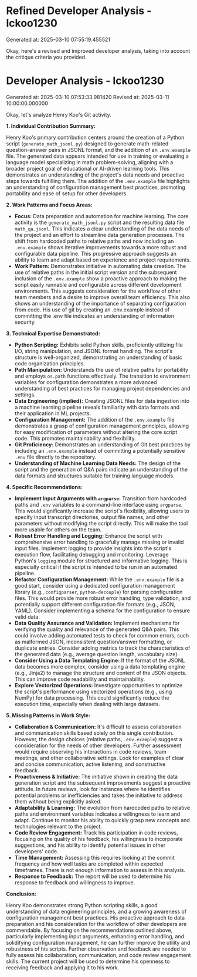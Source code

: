 # Refined Developer Analysis - lckoo1230
Generated at: 2025-03-10 07:55:19.455521

Okay, here's a revised and improved developer analysis, taking into account the critique criteria you provided.

# Developer Analysis - lckoo1230
Generated at: 2025-03-10 07:53:33.981420
Revised at: 2025-03-11 10:00:00.000000

Okay, let's analyze Henry Koo's Git activity.

**1. Individual Contribution Summary:**

Henry Koo's primary contribution centers around the creation of a Python script (`generate_math_jsonl.py`) designed to generate math-related question-answer pairs in JSONL format, and the addition of an `.env.example` file. The generated data appears intended for use in training or evaluating a language model specializing in math problem-solving, aligning with a broader project goal of educational or AI-driven learning tools. This demonstrates an understanding of the project's data needs and proactive steps towards fulfilling them.  The addition of the `.env.example` file highlights an understanding of configuration management best practices, promoting portability and ease of setup for other developers.

**2. Work Patterns and Focus Areas:**

*   **Focus:** Data preparation and automation for machine learning. The core activity is the `generate_math_jsonl.py` script and the resulting data file `math_qa.jsonl`. This indicates a clear understanding of the data needs of the project and an effort to streamline data generation processes. The shift from hardcoded paths to relative paths and now including an `.env.example` shows iterative improvements towards a more robust and configurable data pipeline. This progressive approach suggests an ability to learn and adapt based on experience and project requirements.
*   **Work Pattern:** Demonstrates initiative in automating data creation.  The use of relative paths in the initial script version and the subsequent inclusion of the `.env.example` show a proactive approach to making the script easily runnable and configurable across different development environments. This suggests consideration for the workflow of other team members and a desire to improve overall team efficiency. This also shows an understanding of the importance of separating configuration from code.  His use of git by creating an .env.example instead of committing the .env file indicates an understanding of information security.

**3. Technical Expertise Demonstrated:**

*   **Python Scripting:** Exhibits solid Python skills, proficiently utilizing file I/O, string manipulation, and JSONL format handling. The script's structure is well-organized, demonstrating an understanding of basic code organization principles.
*   **Path Manipulation:** Understands the use of relative paths for portability and employs `os.path` functions effectively. The transition to environment variables for configuration demonstrates a more advanced understanding of best practices for managing project dependencies and settings.
*   **Data Engineering (implied):** Creating JSONL files for data ingestion into a machine learning pipeline reveals familiarity with data formats and their application in ML projects.
*   **Configuration Management:** The addition of the `.env.example` file demonstrates a grasp of configuration management principles, allowing for easy modification of parameters without altering the core script code. This promotes maintainability and flexibility.
*   **Git Proficiency:** Demonstrates an understanding of Git best practices by including an `.env.example` instead of committing a potentially sensitive `.env` file directly to the repository.
*   **Understanding of Machine Learning Data Needs:** The design of the script and the generation of Q&A pairs indicate an understanding of the data formats and structures suitable for training language models.

**4. Specific Recommendations:**

*   **Implement Input Arguments with `argparse`:**  Transition from hardcoded paths and `.env` variables to a command-line interface using `argparse`. This would significantly increase the script's flexibility, allowing users to specify input transcript directories, output file names, and other parameters without modifying the script directly. This will make the tool more usable for others on the team.
*   **Robust Error Handling and Logging:** Enhance the script with comprehensive error handling to gracefully manage missing or invalid input files. Implement logging to provide insights into the script's execution flow, facilitating debugging and monitoring. Leverage Python's `logging` module for structured and informative logging. This is especially critical if the script is intended to be run in an automated pipeline.
*   **Refactor Configuration Management:** While the `.env.example` file is a good start, consider using a dedicated configuration management library (e.g., `configparser`, `python-decouple`) for parsing configuration files. This would provide more robust error handling, type validation, and potentially support different configuration file formats (e.g., JSON, YAML).  Consider implementing a schema for the configuration to ensure valid data.
*   **Data Quality Assurance and Validation:** Implement mechanisms for verifying the quality and relevance of the generated Q&A pairs. This could involve adding automated tests to check for common errors, such as malformed JSON, inconsistent question/answer formatting, or duplicate entries. Consider adding metrics to track the characteristics of the generated data (e.g., average question length, vocabulary size).
*   **Consider Using a Data Templating Engine:** If the format of the JSONL data becomes more complex, consider using a data templating engine (e.g., Jinja2) to manage the structure and content of the JSON objects. This can improve code readability and maintainability.
*   **Explore Vectorized Operations:** Investigate opportunities to optimize the script's performance using vectorized operations (e.g., using NumPy) for data processing. This could significantly reduce the execution time, especially when dealing with large datasets.

**5. Missing Patterns in Work Style:**

*   **Collaboration & Communication:** It's difficult to assess collaboration and communication skills based solely on this single contribution. However, the design choices (relative paths, `.env.example`) suggest a consideration for the needs of other developers. Further assessment would require observing his interactions in code reviews, team meetings, and other collaborative settings. Look for examples of clear and concise communication, active listening, and constructive feedback.
*   **Proactiveness & Initiative:** The initiative shown in creating the data generation script and the subsequent improvements suggest a proactive attitude.  In future reviews, look for instances where he identifies potential problems or inefficiencies and takes the initiative to address them without being explicitly asked.
*   **Adaptability & Learning:** The evolution from hardcoded paths to relative paths and environment variables indicates a willingness to learn and adapt.  Continue to monitor his ability to quickly grasp new concepts and technologies relevant to the project.
*   **Code Review Engagement:** Track his participation in code reviews, focusing on the quality of his feedback, his willingness to incorporate suggestions, and his ability to identify potential issues in other developers' code.
*   **Time Management:** Assessing this requires looking at the commit frequency and how well tasks are completed within expected timeframes. There is not enough information to assess in this analysis.
*   **Response to Feedback:** The report will be used to determine his response to feedback and willingness to improve.

**Conclusion:**

Henry Koo demonstrates strong Python scripting skills, a good understanding of data engineering principles, and a growing awareness of configuration management best practices. His proactive approach to data preparation and his consideration for the workflow of other developers are commendable. By focusing on the recommendations outlined above, particularly implementing input arguments, enhancing error handling, and solidifying configuration management, he can further improve the utility and robustness of his scripts. Further observation and feedback are needed to fully assess his collaboration, communication, and code review engagement skills. The current project will be used to determine his openness to receiving feedback and applying it to his work.
